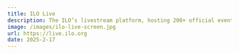 ```yaml
---
title: ILO Live
description: The ILO’s livestream platform, hosting 200+ official events yearly, including the International Labour Conference.
image: /images/ilo-live-screen.jpg
url: https://live.ilo.org
date: 2025-2-17
---
```

